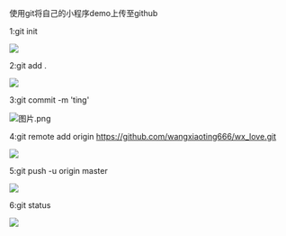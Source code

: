 使用git将自己的小程序demo上传至github

1:git init

![](https://upload-images.jianshu.io/upload_images/5640239-dea76f139ded18d3.png?imageMogr2/auto-orient/strip%7CimageView2/2/w/1240)


2:git add .

![](https://upload-images.jianshu.io/upload_images/5640239-b37890c4ddd6d697.png?imageMogr2/auto-orient/strip%7CimageView2/2/w/1240)


3:git commit -m 'ting'

![图片.png](https://upload-images.jianshu.io/upload_images/5640239-013167356ec9e76f.png?imageMogr2/auto-orient/strip%7CimageView2/2/w/1240)


4:git remote add origin  https://github.com/wangxiaoting666/wx_love.git

![](https://upload-images.jianshu.io/upload_images/5640239-868392a1b3eee61c.png?imageMogr2/auto-orient/strip%7CimageView2/2/w/1240)

5:git push -u origin master

![](https://upload-images.jianshu.io/upload_images/5640239-de7269e3e8939afb.png?imageMogr2/auto-orient/strip%7CimageView2/2/w/1240)

6:git status

![](https://upload-images.jianshu.io/upload_images/5640239-18a8a3f7dc0e7c3e.png?imageMogr2/auto-orient/strip%7CimageView2/2/w/1240)


